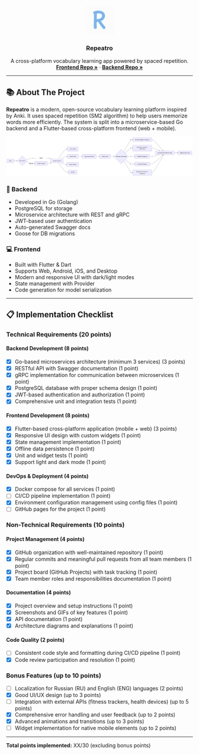 <!-- Improved compatibility of back to top link: See: https://github.com/othneildrew/Best-README-Template/pull/73 -->
<a id="readme-top"></a>

<!-- PROJECT LOGO -->
<br />
<div align="center">
  <a href="https://github.com/GOeda-Co">
    <img src="Logo.png" alt="Logo" width="80" height="80">
  </a>
  <h3 align="center">Repeatro</h3>
  <p align="center">
    A cross-platform vocabulary learning app powered by spaced repetition.<br />
    <a href="https://github.com/GOeda-Co/frontend"><strong>Frontend Repo »</strong></a>
    ·
    <a href="https://github.com/GOeda-Co/backend"><strong>Backend Repo »</strong></a>
  </p>
</div>

---

## 📚 About The Project

**Repeatro** is a modern, open-source vocabulary learning platform inspired by Anki. It uses spaced repetition (SM2 algorithm) to help users memorize words more efficiently. The system is split into a microservice-based Go backend and a Flutter-based cross-platform frontend (web + mobile).

![Not found](Diagram(latest).png)

### 🔧 Backend

- Developed in Go (Golang)
- PostgreSQL for storage
- Microservice architecture with REST and gRPC
- JWT-based user authentication
- Auto-generated Swagger docs
- Goose for DB migrations

### 💻 Frontend

- Built with Flutter & Dart
- Supports Web, Android, iOS, and Desktop
- Modern and responsive UI with dark/light modes
- State management with Provider
- Code generation for model serialization

---
## 📋 Implementation Checklist

### Technical Requirements (20 points)

#### Backend Development (8 points)
- [X] Go-based microservices architecture (minimum 3 services) (3 points)
- [X] RESTful API with Swagger documentation (1 point)
- [X] gRPC implementation for communication between microservices (1 point)
- [X] PostgreSQL database with proper schema design (1 point)
- [X] JWT-based authentication and authorization (1 point)
- [X] Comprehensive unit and integration tests (1 point)

#### Frontend Development (8 points)
- [X] Flutter-based cross-platform application (mobile + web) (3 points)
- [X] Responsive UI design with custom widgets (1 point)
- [X] State management implementation (1 point)
- [X] Offline data persistence (1 point)
- [X] Unit and widget tests (1 point)
- [X] Support light and dark mode (1 point)

#### DevOps & Deployment (4 points)
- [X] Docker compose for all services (1 point)
- [ ] CI/CD pipeline implementation (1 point)
- [X] Environment configuration management using config files (1 point)
- [ ] GitHub pages for the project (1 point)

### Non-Technical Requirements (10 points)

#### Project Management (4 points)
- [X] GitHub organization with well-maintained repository (1 point)
- [X] Regular commits and meaningful pull requests from all team members (1 point)
- [X] Project board (GitHub Projects) with task tracking (1 point)
- [X] Team member roles and responsibilities documentation (1 point)

#### Documentation (4 points)
- [X] Project overview and setup instructions (1 point)
- [X] Screenshots and GIFs of key features (1 point)
- [X] API documentation (1 point)
- [X] Architecture diagrams and explanations (1 point)

#### Code Quality (2 points)
- [ ] Consistent code style and formatting during CI/CD pipeline (1 point)
- [X] Code review participation and resolution (1 point)

### Bonus Features (up to 10 points)
- [ ] Localization for Russian (RU) and English (ENG) languages (2 points)
- [X] Good UI/UX design (up to 3 points)
- [ ] Integration with external APIs (fitness trackers, health devices) (up to 5 points)
- [X] Comprehensive error handling and user feedback (up to 2 points)
- [X] Advanced animations and transitions (up to 3 points)
- [ ] Widget implementation for native mobile elements (up to 2 points)

---

**Total points implemented:** XX/30 (excluding bonus points)
